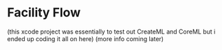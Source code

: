 # Facility Flow
(this xcode project was essentially to test out CreateML and CoreML but i ended up coding it all on here)
(more info coming later)
